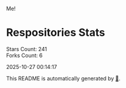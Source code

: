 Me!

# Respositories Stats
Stars Count: 241  
Forks Count: 6

2025-10-27 00:14:17  

This README is automatically generated by [🐰](https://github.com/rnitta/rnitta).
